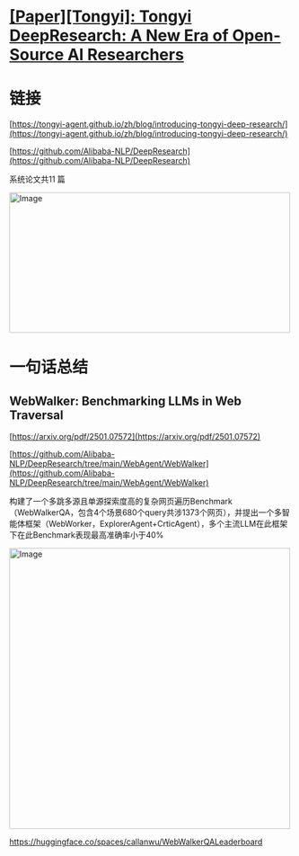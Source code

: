 # [[Paper][Tongyi]: Tongyi DeepResearch: A New Era of Open-Source AI Researchers](https://github.com/ansvver/gitblog/issues/15)

# 链接

[https://tongyi-agent.github.io/zh/blog/introducing-tongyi-deep-research/](https://tongyi-agent.github.io/zh/blog/introducing-tongyi-deep-research/)

[https://github.com/Alibaba-NLP/DeepResearch](https://github.com/Alibaba-NLP/DeepResearch)

系统论文共11 篇

<img width="500" height="250" alt="Image" src="https://github.com/user-attachments/assets/d8ea586f-ff2e-4427-a6cd-03b2a9feacaf" />

# 一句话总结

## WebWalker: Benchmarking LLMs in Web Traversal

[https://arxiv.org/pdf/2501.07572](https://arxiv.org/pdf/2501.07572)

[https://github.com/Alibaba-NLP/DeepResearch/tree/main/WebAgent/WebWalker](https://github.com/Alibaba-NLP/DeepResearch/tree/main/WebAgent/WebWalker)

构建了一个多跳多源且单源探索度高的复杂网页遍历Benchmark（WebWalkerQA，包含4个场景680个query共涉1373个网页），并提出一个多智能体框架（WebWorker，ExplorerAgent+CrticAgent），多个主流LLM在此框架下在此Benchmark表现最高准确率小于40%

<img width="500" alt="Image" src="https://github.com/user-attachments/assets/09ec89a1-77d3-4cdb-9cdf-4c56877df561" />

https://huggingface.co/spaces/callanwu/WebWalkerQALeaderboard
